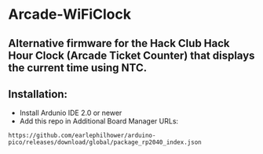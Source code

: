 # Arcade-WiFiClock
## Alternative firmware for the Hack Club Hack Hour Clock (Arcade Ticket Counter) that displays the current time using NTC.

## Installation:

* Install Ardunio IDE 2.0 or newer
* Add this repo in Additional Board Manager URLs:

```
https://github.com/earlephilhower/arduino-pico/releases/download/global/package_rp2040_index.json

```





